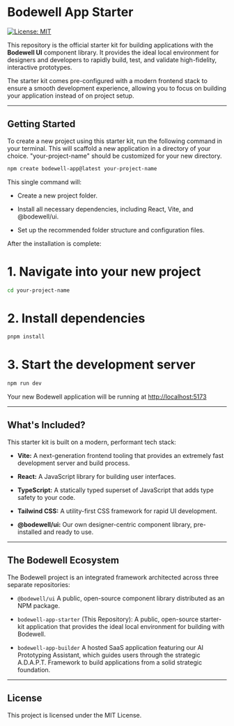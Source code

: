 # Bodewell App Starter

[![License: MIT](https://img.shields.io/badge/License-MIT-yellow.svg)](https://opensource.org/licenses/MIT)

This repository is the official starter kit for building applications with the **Bodewell UI** component library. It provides the ideal local environment for designers and developers to rapidly build, test, and validate high-fidelity, interactive prototypes.

The starter kit comes pre-configured with a modern frontend stack to ensure a smooth development experience, allowing you to focus on building your application instead of on project setup.

---

## Getting Started

To create a new project using this starter kit, run the following command in your terminal. This will scaffold a new application in a directory of your choice. "your-project-name" should be customized for your new directory.

```bash
npm create bodewell-app@latest your-project-name
```

This single command will:

- Create a new project folder.

- Install all necessary dependencies, including React, Vite, and @bodewell/ui.

- Set up the recommended folder structure and configuration files.

After the installation is complete: 

# 1. Navigate into your new project

```bash
cd your-project-name
```
# 2. Install dependencies

```bash
pnpm install
```
# 3. Start the development server

```bash
npm run dev
```

Your new Bodewell application will be running at [http://localhost:5173](http://localhost:5173)

---

## What's Included?
This starter kit is built on a modern, performant tech stack:

* **Vite:** A next-generation frontend tooling that provides an extremely fast development server and build process.

* **React:** A JavaScript library for building user interfaces.

* **TypeScript:** A statically typed superset of JavaScript that adds type safety to your code.

* **Tailwind CSS:** A utility-first CSS framework for rapid UI development.

* **@bodewell/ui:** Our own designer-centric component library, pre-installed and ready to use.

---

## The Bodewell Ecosystem
The Bodewell project is an integrated framework architected across three separate repositories:

* `@bodewell/ui` A public, open-source component library distributed as an NPM package.

* `bodewell-app-starter` (This Repository): A public, open-source starter-kit application that provides the ideal local environment for building with Bodewell.

* `bodewell-app-builder` A hosted SaaS application featuring our AI Prototyping Assistant, which guides users through the strategic A.D.A.P.T. Framework to build applications from a solid strategic foundation.

---

## License
This project is licensed under the MIT License.